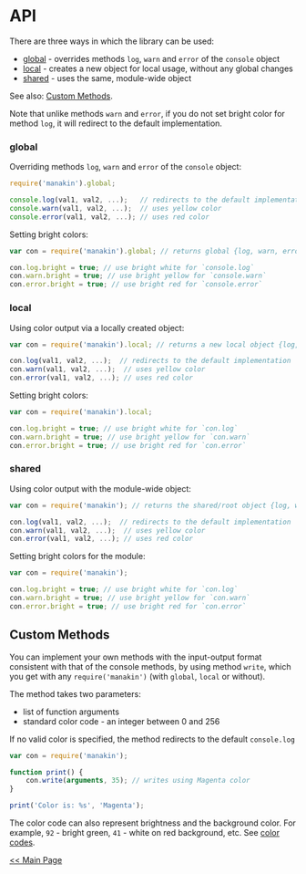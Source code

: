 # API

There are three ways in which the library can be used:

* [global] - overrides methods `log`, `warn` and `error` of the `console` object  
* [local] - creates a new object for local usage, without any global changes 
* [shared] - uses the same, module-wide object

See also: [Custom Methods].

Note that unlike methods `warn` and `error`, if you do not set bright color for method `log`,
it will redirect to the default implementation.

### global

Overriding methods `log`, `warn` and `error` of the `console` object:

```js
require('manakin').global;

console.log(val1, val2, ...);   // redirects to the default implementation 
console.warn(val1, val2, ...);  // uses yellow color
console.error(val1, val2, ...); // uses red color
```

Setting bright colors:

```js
var con = require('manakin').global; // returns global {log, warn, error, write}

con.log.bright = true; // use bright white for `console.log`
con.warn.bright = true; // use bright yellow for `console.warn`
con.error.bright = true; // use bright red for `console.error`
```

### local

Using color output via a locally created object:

```js
var con = require('manakin').local; // returns a new local object {log, warn, error, write} 

con.log(val1, val2, ...);  // redirects to the default implementation
con.warn(val1, val2, ...);  // uses yellow color
con.error(val1, val2, ...); // uses red color
```

Setting bright colors:

```js
var con = require('manakin').local;

con.log.bright = true; // use bright white for `con.log`
con.warn.bright = true; // use bright yellow for `con.warn`
con.error.bright = true; // use bright red for `con.error`
```

### shared

Using color output with the module-wide object:

```js
var con = require('manakin'); // returns the shared/root object {log, warn, error, write} 

con.log(val1, val2, ...);  // redirects to the default implementation
con.warn(val1, val2, ...);  // uses yellow color
con.error(val1, val2, ...); // uses red color
```

Setting bright colors for the module:

```js
var con = require('manakin');

con.log.bright = true; // use bright white for `con.log`
con.warn.bright = true; // use bright yellow for `con.warn`
con.error.bright = true; // use bright red for `con.error`
```

## Custom Methods

You can implement your own methods with the input-output format consistent with that of the console methods,
by using method `write`, which you get with any `require('manakin')` (with `global`, `local` or without).

The method takes two parameters:

* list of function arguments
* standard color code - an integer between 0 and 256 

If no valid color is specified, the method redirects to the default `console.log`

```js
var con = require('manakin');

function print() {
    con.write(arguments, 35); // writes using Magenta color
}

print('Color is: %s', 'Magenta');
```

The color code can also represent brightness and the background color. For example, `92` - bright green,
`41` - white on red background, etc. See [color codes]. 

[&lt;&lt; Main Page](https://github.com/vitaly-t/manakin)

[color codes]:http://misc.flogisoft.com/bash/tip_colors_and_formatting#colors
[Custom Methods]:#custom-methods
[global]:#global  
[local]:#local
[shared]:#shared
